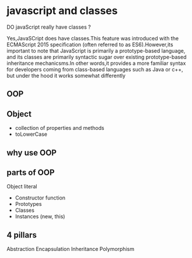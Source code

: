 # javascript and classes
DO javaScript really have classes ?

Yes,JavaSCript does have classes.This feature was introduced with the ECMAScript 2015
specification (often referred to as ES6).However,its important to note that JavaScript is primarily a prototype-based language, and its classes are primarily syntactic sugar over existing prototype-based inheritance mechanicsms.In other words,it provides a more familiar syntax for developers coming from class-based languages such as Java or c++, but under the hood it works somewhat differently
## OOP

## Object
- collection of properties and methods
- toLowerCase

## why use OOP

## parts of OOP
Object literal 

- Constructor function
- Prototypes
- Classes
- Instances (new, this)

<!-- go to the chatgpt study below topics promt explain with examples-->
## 4 pillars
Abstraction
Encapsulation
Inheritance
Polymorphism